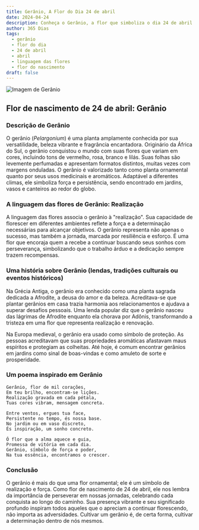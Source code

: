 ```yaml
---
title: Gerânio, A Flor do Dia 24 de abril
date: 2024-04-24
description: Conheça o Gerânio, a flor que simboliza o dia 24 de abril e seu significado 'Realização'. Explore a beleza e o simbolismo desta flor encantadora.
author: 365 Dias
tags:
  - gerânio
  - flor do dia
  - 24 de abril
  - abril
  - linguagem das flores
  - flor do nascimento
draft: false
---
```


![Imagem de Gerânio](https://cdn.pixabay.com/photo/2018/05/23/16/47/flowers-3424517_960_720.jpg#center)

## Flor de nascimento de 24 de abril: Gerânio

### Descrição de Gerânio

O gerânio (_Pelargonium_) é uma planta amplamente conhecida por sua versatilidade, beleza vibrante e fragrância encantadora. Originário da África do Sul, o gerânio conquistou o mundo com suas flores que variam em cores, incluindo tons de vermelho, rosa, branco e lilás. Suas folhas são levemente perfumadas e apresentam formatos distintos, muitas vezes com margens onduladas. O gerânio é valorizado tanto como planta ornamental quanto por seus usos medicinais e aromáticos. Adaptável a diferentes climas, ele simboliza força e persistência, sendo encontrado em jardins, vasos e canteiros ao redor do globo.

### A linguagem das flores de Gerânio: Realização

A linguagem das flores associa o gerânio à "realização". Sua capacidade de florescer em diferentes ambientes reflete a força e a determinação necessárias para alcançar objetivos. O gerânio representa não apenas o sucesso, mas também a jornada, marcada por resiliência e esforço. É uma flor que encoraja quem a recebe a continuar buscando seus sonhos com perseverança, simbolizando que o trabalho árduo e a dedicação sempre trazem recompensas.

### Uma história sobre Gerânio (lendas, tradições culturais ou eventos históricos)

Na Grécia Antiga, o gerânio era conhecido como uma planta sagrada dedicada a Afrodite, a deusa do amor e da beleza. Acreditava-se que plantar gerânios em casa trazia harmonia aos relacionamentos e ajudava a superar desafios pessoais. Uma lenda popular diz que o gerânio nasceu das lágrimas de Afrodite enquanto ela chorava por Adônis, transformando a tristeza em uma flor que representa realização e renovação.

Na Europa medieval, o gerânio era usado como símbolo de proteção. As pessoas acreditavam que suas propriedades aromáticas afastavam maus espíritos e protegiam as colheitas. Até hoje, é comum encontrar gerânios em jardins como sinal de boas-vindas e como amuleto de sorte e prosperidade.

### Um poema inspirado em Gerânio

```
Gerânio, flor de mil corações,  
Em teu brilho, encontram-se lições.  
Realização gravada em cada pétala,  
Tuas cores vibram, mensagem concreta.  

Entre ventos, ergues tua face,  
Persistente no tempo, és nossa base.  
No jardim ou em vaso discreto,  
És inspiração, um sonho concreto.  

Ó flor que a alma aquece e guia,  
Promessa de vitória em cada dia.  
Gerânio, símbolo de força e poder,  
Na tua essência, encontramos o crescer.
```

### Conclusão

O gerânio é mais do que uma flor ornamental; ele é um símbolo de realização e força. Como flor de nascimento de 24 de abril, ele nos lembra da importância de perseverar em nossas jornadas, celebrando cada conquista ao longo do caminho. Sua presença vibrante e seu significado profundo inspiram todos aqueles que o apreciam a continuar florescendo, não importa as adversidades. Cultivar um gerânio é, de certa forma, cultivar a determinação dentro de nós mesmos.